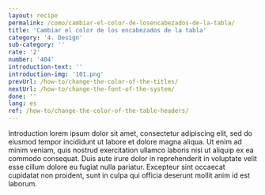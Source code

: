```yaml
---
layout: recipe
permalink: /como/cambiar-el-color-de-losencabezados-de-la-tabla/
title: 'Cambiar el color de los encabezados de la tabla'
category: '4. Design'
sub-category: ''
rate: '2'
number: '404'
introduction-text: ''
introduction-img: '101.png'
prevUrl: /how-to/change-the-color-of-the-titles/
nextUrl: /how-to/change-the-font-of-the-system/
done: ''
lang: es
ref: /how-to/change-the-color-of-the-table-headers/
---
```


Introduction lorem ipsum dolor sit amet, consectetur adipiscing elit, sed do eiusmod tempor incididunt ut labore et dolore magna aliqua. Ut enim ad minim veniam, quis nostrud exercitation ullamco laboris nisi ut aliquip ex ea commodo consequat. Duis aute irure dolor in reprehenderit in voluptate velit esse cillum dolore eu fugiat nulla pariatur. Excepteur sint occaecat cupidatat non proident, sunt in culpa qui officia deserunt mollit anim id est laborum.

